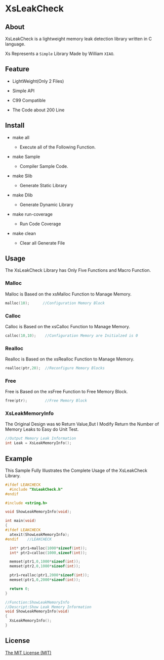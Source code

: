 # XsLeakCheck

## About

XsLeakCheck is a lightweight memory leak detection library written in C language.

Xs Represents a `Simple` Library Made by William `XIAO`.

## Feature

* LightWeight(Only 2 Files)

* Simple API

* C99 Compatible

* The Code about 200 Line

## Install

* make all
  
  * Execute all of the Following Function.

* make Sample
  
  * Compiler Sample Code.

* make Slib
  
  * Generate Static Library

* make Dlib
  
  * Generate Dynamic Library

* make run-coverage
  
  * Run Code Coverage

* make clean
  
  * Clear all Generate File

## Usage

The XsLeakCheck Library has Only Five Functions and Macro Function.

### Malloc

Malloc is Based on the xsMalloc Function to Manage Memory.

```c
malloc(10);      //Configuration Memory Block
```

### Calloc

Calloc is Based on the xsCalloc Function to Manage Memory.

```c
calloc(10,10);    //Configuration Memory are Initialzed is 0
```

### Realloc

Realloc is Based on the xsRealloc Function to Manage Memory.

```c
realloc(ptr,20);  //Reconfigure Memory Blocks
```

### Free

Free is Based on the xsFree Function to Free Memory Block.

```c
free(ptr);        //Free Memory Block
```

### XsLeakMemoryInfo

The Original Design was `NO` Return Value,But I Modify  Return the Number of Memory Leaks to Easy do Unit Test.

```c
//Output Memory Leak Information
int Leak = XsLeakMemoryInfo();
```

## Example

This Sample Fully Illustrates the Complete Usage of the XsLeakCheck Library.

```c
#ifdef LEAKCHECK
  #include "XsLeakCheck.h"
#endif

#include <string.h>

void ShowLeakMemoryInfo(void);

int main(void)
{
#ifdef LEAKCHECK
  atexit(ShowLeakMemoryInfo);
#endif    //LEAKCHECK

  int* ptr1=malloc(1000*sizeof(int));
  int* ptr2=calloc(1000,sizeof(int));

  memset(ptr1,0,1000*sizeof(int));
  memset(ptr2,0,1000*sizeof(int));

  ptr1=realloc(ptr1,2000*sizeof(int));
  memset(ptr1,0,2000*sizeof(int));

  return 0;
}

//Function:ShowLeakMemoryInfo
//Descript:Show Leak Memory Information
void ShowLeakMemoryInfo(void)
{
  XsLeakMemoryInfo();
}
```

## License



[The MIT License (MIT)](http://opensource.org/licenses/mit-license.php)
